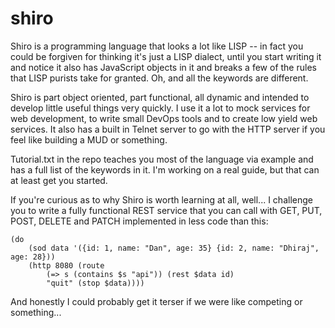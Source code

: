 # shiro
Shiro is a programming language that looks a lot like LISP -- in fact you could be forgiven for thinking it's just a LISP dialect, until you start writing it and notice it also has JavaScript objects in it and breaks a few of the rules that LISP purists take for granted.  Oh, and all the keywords are different.

Shiro is part object oriented, part functional, all dynamic and intended to develop little useful things very quickly.  I use it a lot to mock services for web development, to write small DevOps tools and to create low yield web services.  It also has a built in Telnet server to go with the HTTP server if you feel like building a MUD or something.

Tutorial.txt in the repo teaches you most of the language via example and has a full list of the keywords in it.  I'm working on a real guide, but that can at least get you started.

If you're curious as to why Shiro is worth learning at all, well...  I challenge you to write a fully functional REST service that you can call with GET, PUT, POST, DELETE and PATCH implemented in less code than this:

	(do 
		(sod data '({id: 1, name: "Dan", age: 35} {id: 2, name: "Dhiraj", age: 28}))
		(http 8080 (route
			(=> s (contains $s "api")) (rest $data id)
			"quit" (stop $data))))

And honestly I could probably get it terser if we were like competing or something...
